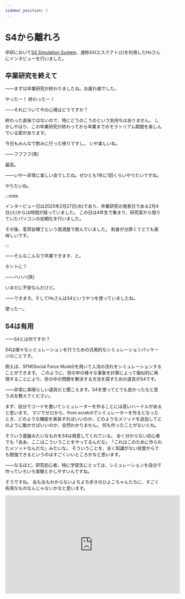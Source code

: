 ```yaml
---
sidebar_position: 3
---
```


# S4から離れろ

卒研において[S4 Simulation System](https://www.msi.co.jp/solution/s4/top.html)、通称S4(エスクアトロ)を利用したHsさんにインタビューを行いました。

## 卒業研究を終えて

——まずは卒業研究が終わりましたね。お疲れ様でした。

やったー！
終わったー！

——それについて今の心境はどうですか？

終わった直後ではないので、特にどうのこうのという気持ちはありません。
しかしやはり、この卒業研究が終わってから卒業までのモラトリアム期間を楽しんでいる節があります。

今日もみんなで飲みに行った帰りですし。
いや楽しいね。

——フフフフ(笑)

最高。

——いやー非常に楽しい会でしたね。ぜひとも1年に1回くらいやりたいですね。

やりたいね。

:::note

インタービュー日は2025年2月27日(木)であり、卒業研究の発表日である2月4日(火)からは時間が経っていました。
この日は4年生で集まり、研究室から借りていたパソコンの初期化を行いました。

その後、茗荷谷横丁という居酒屋で飲んでいました。
刺身が分厚くてとても美味しいです。

:::

——そんなこんなで卒業できます、と。

ホントに？

——ハハハ(笑)

いまだに不安なんだけど。

——できます。そしてHsさんはS4というやつを使っていましたね。

使ったー。

## S4は有用

——S4とは何ですか？

S4は様々なシミュレーションを行うための汎用的なシミュレーションパッケージのことです。

例えば、SFM(Social Force Model)を用いて人流の流れをシミュレーションすることができます。
このように、世の中の様々な事象を計算によって擬似的に再現することにより、世の中の問題を解決する方法を探すための道具がS4です。

——非常に素晴らしい道具だと聞こえます。S4を使ってとても良かったなと思う点を教えでください。

まず、自分でコードを書いてシミュレーターを作ることには高いハードルがあると思います。
マジでゼロから、from scratchでシミュレーターを作るとなったとき、どのような機能を実装すればいいのか、どのようなメソッドを追加してどのように動かせばいいのか、全然わかりません。
何も作ったことがないとね。

そういう基盤みたいなものをS4は用意してくれている。
全く分からない初心者でも「ああ、ここはこういうことをやってるんだな」　「これはこのために作られたメソッドなんだな」みたいな。
そういうことを、全く知識がない状態からでも勉強できるというのはすごくいいところかなと思います。

——なるほど。研究初心者、特に学部生にとっては、シミュレーションを自分で作っていろいろ実験とかしやすいんですね。

そうですね。
右も左もわからないよちよち歩きのひよこちゃんたちに、すごく有用なものなんじゃないかなと思います。

<iframe width="560" height="315" src="https://www.youtube.com/embed/3JM6sxJ8IO0?si=Xdyup546vdgaZJxq" title="YouTube video player" frameBorder="0" allow="accelerometer; autoplay; clipboard-write; encrypted-media; gyroscope; picture-in-picture; web-share" referrerPolicy="strict-origin-when-cross-origin" allowFullScreen style={{ display: "block", marginInline: "auto" }} />

## S4はわかりづらい

——ここがどうなってる、とかっていうのは分かりやすかったんですか？

いいえ、めちゃくちゃ分かりづらいです。
マジで分かりづらくて、分かりづらくしている要因はやはり商用のパッケージであることが大きいと思っています。

商用であるからこそ全てがオープンになってるわけじゃなくて、コンパイルされているファイルを渡されて、それを裏でガチャガチャガチャガチャ使って。
なんか、、、ね。
よくわかんないようなコードになってるんですよ。
パッと見て。
「なんだこの変数は？」　「なんだこのメソッドは？」みたいな。

プログラム内で定義されていないものが呼び出されるみたいなことが多々あります。
そうなると「ここではこのようなことを恐らくしているんだろうな」みたいな推測をすることしかできません。
あまりにも抽象的になりすぎて、そのプログラムの概要を理解しづらいという状況に陥りがちでした。

——ここはどうしても分からなかったという部分、例えばメソッド名などはありますか？

僕は卒業研究でS4シミュレーションシステムを用いて、SFMという人の動きを計算する運動方程式みたいなものを定義するモデルを用いてシミュレーションを行いました。
その運動方程式を計算する部分が全てプログラム内じゃなくて、なんかどこかしらで計算が行われていました。

そうなると何が困るかというと、その時点で速度がどうなってるのか、向かっている向きがどうなのか、みたいなモデルにおいて一番重要な情報がどこにあるのか、よくわかんない状態に陥ってて。
そこはめちゃくちゃ困りましたね。

:::note

SFMイコールこれ！というような計算式はありませんが、以下のようなイメージです。

![SFMのイメージ](./img/sfm.svg)

中央の走る人に注目してください。
<span style={{ color: "var(--color-red)" }}>赤色の矢印</span>で示されるのは、彼が進みたい方向の力です。
<span style={{ color: "var(--color-blue)" }}>青色の矢印</span>で示されるのは、前を歩く人や通せんぼをする人、足を引っ張ったり引っ張られたりする人、寝転んでいる人など、周りの人から受ける斥力です。
同様に、壁や障害物などからも斥力を受けます。
このような力の合力にしたがって彼は移動するだろうというのがSFMの考え方です。

:::

——その計算式というのは結局分かったんですか？

計算式の定義自体は一応マニュアルには書いてありました。
それをプログラムでどのように実装しているのかは結局わからずじまいでしたね。

——その他にもマニュアル内で、例えばその時々のエージェントの速度を取得するにはこうするみたいなことは、書かれていなかったんですか？

一応ある程度、実装されているメソッドの説明はマニュアルには書いてありました。
あったんですけれども、その細かい説明がない。

例えば、エージェントのそのとき持っている速度ベクトルをゲットするには。
結論から言うと、エージェントが持っている`v`という変数。
`agent.v`っていう風にアクセスするとエージェントの速度が手に入るという感じだったんですね。

だだ、その説明がマニュアルには書いてなかった。
いや、書いてないわけじゃない、一応。
`agent.v`で手に入りますよとは書いてなくて。
別の場所で`agent.v`っていうのを使ってるみたいな表現があって、そこを見てたら多分こうなんじゃないかなって推測できました。
そして試したらなんか取得できた。
なんかできたみたいな。
やってたらなんかできたみたいな感じで。

`Agent`っていうクラスがどういうメンバー変数を持っているのか、みたいなすごく重要であり初歩的であり基本的な説明があまりにも乏しかった。
なのでそこはちょっとね、文句言いたいところですね。
全部書けよ。

:::note

[NTTデータ数理システムの活用事例の紹介ページ](https://www.msiism.jp/case/s4-simulation-system/)を見ると、多くの事例でNTTデータ数理システムからの提案、NTTデータ数理システムによるサポートを受けた上でS4が利用されているようです。

:::

——その速度`v`に関する記述がなければ、そもそもそれを取得することができなかったかもしれないというわけですね？

まぁ位置もそうだね。
エージェントがいる座標っていうのは、エージェントを描画する上で絶対必要なんで、持ってるはずなんですよ。
持っているはずなんですけど、それがマニュアルに書いてあるわけではなくて。
とあるメソッドにおいてエージェントの座標を使うメソッドがあって、その引数から推測するみたいな。

実際にこういうもの、こういう値がありますよって教えられたわけではなくて、別のところから勝手に推測して勝手に持ってくるみたいな。
そういう手間がありましたね。

## S4は中途半端

——先ほど初学者に対しては使いやすい

使いやすいとは言ってないです。
初学者にとっては、ないよりは使った方がいいよね、全く何を知らない状態よりかはS4を使った方がいいよねって感じなんだけども。

——使った方がいいかもしれないが、ただ推測しなければいけない部分が多々ある。

そうですね。
そもそもなんか自分が見ていて思ったのが、S4というのはGUIの方に重きを置いています。
サイトとか見たら分かりますが、アイコンを配置すると勝手にプログラム書き換えてくれて動くみたいな。

実際にプログラムを見て、プログラムを変更して、プログラムを動かす、っていうところへの親切心っていうのは、ちょっと足りてないような気がしました。

:::note

以下のようなGUIでモデルの記述ができるようです。

![グラフィカルなモデル記述](https://www.msi.co.jp/solution/img/s4GUI2.png)

:::

——研究者などではなく、プログラムを知らないけれどもシミュレーションを行う一般の人、例えばイベントの主催者や自治体で道路を整備する人、そういう人たちにとってはありがたいかもしれない。

ただ個人的に思うのが、プログラムを全く分からない人があのパッケージを使って、果たして本当にプログラムができるのか。
一応できる体はなしているけども、もっと細かい設定をしたいってなったときに絶対プログラムを見る必要があって。

う～ん。
中途半端な感じがしたな。

自分がどういう立場なのか、プログラムを結構知っている側なのか、それとも全く知らない側なのか。
おそらくどちらの人にとっても使えるパッケージであるんだけれども、それがゆえにすごく中途半端な設計になっているというような感じはしました。

——プログラムができない人からすると、どういうことまでできるとかありますか？

プログラムが全くできない人からすると、例えば紹介されてたのは銀行の窓口をいくつ作って、その待ち行列に発生するエージェントの間隔を色々いじって、どのくらい待ち時間が 発生するかをシミュレーションするみたいな。
かなり簡単なシミュレーションではあるんですけれども、GUIをいじることによってできるので、別にプログラムを全く知らない状態でもいじれる。

ただ、SFMを用いて実際に人流シミュレーションしようと思ったときに、この地点でどのくらい混雑が発生しているのか知りたいなってなったときに自分でコードを書き換えたいわけじゃないですか。
ただ、そのコードを書き換えようと思ったときに、すごく分かりづらい設計になっているみたいな。
ちょっと半端ですね。

:::note

以下のように銀行窓口の事例に使えるようです。

![銀行窓口のシミュレーション](https://www.msi.co.jp/solution/img/animation.png)

:::

## S4のおすすめの使い方

——そのマニュアルには説明があまりない。

ない。

——そして構造もあまり良くない。

分かりづらい。

まぁ僕がオススメする使い方としては、シミュレーションとはどういうものか、シミュレーションというのはどんな感じで作るのかを一旦大雑把にS4で把握する。
細かいことは分からなくても外面、構造というところで言えば分かるので。
S4に先に触れて自分で1から設計する、っていうのがいい使い方なんじゃないかなと。

もちろんそんなのはNTTデータ数理システムは望んではないと思いますが(笑)

ただ、そこが現実的な落としどころなんじゃないかなと思いますね。
俺は50万払ってあれを買おうとはとっても思わない。

——一旦S4を使ってみて、シミュレーションはどうすればいいのかイメージを掴んで、そこからS4を離れて、フルスクラッチで自分のやりたいようにやるのが

まぁいいんじゃないかなって思うし、髙松先生も実際そういうことをおっしゃる。

——それが正しいS4の使い方

正しいか正しくないかと言われると主観が関係してくるんじゃないかな。
僕はそれをお勧めしますっていう。

——分かりました。ほかに何かS4で良かったところは？

う～ん。。。
S4で良かったところ。。。
う～ん。。。

——例えば、シミュレーション結果が見やすいとか。

いや、別に。
シミュレーション結果は。

——それはなぜ？

巻き戻しできないし、ウィンドウに表示されるだけだし。
俺は使ってないけど確か、設定すれば人数の変化とか描画できるはずなんだけど、そんなのを設定するぐらいなら自分でコードを書いた方が早いし。

うん、まあ本当に基本的なシミュレーションの構造ができている。
マルチエージェントモデルとかいろんなモデルがゼロから実装されている。
というところが、まぁいいとこなんじゃないかな。

:::note

S4ではシミュレーション結果をブラウザで再生することで、巻き戻しなどもできるようです。

![人流解析](https://www.msi.co.jp/solution/img/flowAnalytics.png)

:::

——それを組み合わせれば、簡単なシミュレーションができると。

できると思う。

——ではほかに何か悪い点

さっき言ったように構造が分かりづらいとか、どこに何があるのかわからないで、マニュアルが不親切というところはまず大前提としてあって。

なんかS4自体の起動が遅いとか、プログラムを実行した時に動き始めるまで結構時間かかるとか。

——具体的にそれはどれくらいなの？例えばカップラーメンできちゃうぐらいなの？

いや、そもそもの起動自体は1分ぐらいかな。
それでも1分かかるってなるとちょっとね。
研究においては何回も何回もシミュレーションをして試行錯誤していくわけなんで、毎回起動して1分間っていうのはかなり面倒くさい。

——それは速くできない？

うん。
できない。
内部で何かをやってて。

——何かある。

でも、いいところが1つあった。OSM(OpenStreetMap)のデータをそのまま持って来れるっていう。
`.osm`とか`.geojson`ファイルとかをインポートすれば、その地図上のノードを一応読み込んで動かしてくれる。

かなり便利だなと思った機能が、OSMのキーと値を指定して、この値だけ読み込んでください。
例えば、人が歩けるマップデータだけこの`.osm`から読み込んでくださいみたいな指定すると、そこだけ切り取ってくれる。

——まぁ`.osm`っていっぱいデータが詰まっているので、全部読み込んだら大変だけど

それを抽出してくれるっていうのはかなり便利。

:::note

S4にはマップエディタも搭載されているようです。

![マップエディタ](https://www.msi.co.jp/solution/img/mapeditor.png)

:::
